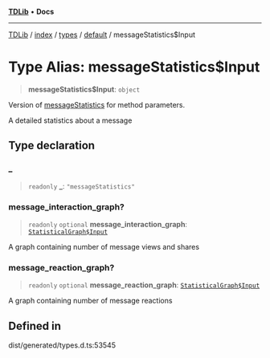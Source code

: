 [**TDLib**](../../../../../../README.md) • **Docs**

***

[TDLib](../../../../../../modules.md) / [index](../../../../../README.md) / [types](../../../README.md) / [default](../README.md) / messageStatistics$Input

# Type Alias: messageStatistics$Input

> **messageStatistics$Input**: `object`

Version of [messageStatistics](messageStatistics.md) for method parameters.

A detailed statistics about a message

## Type declaration

### \_

> `readonly` **\_**: `"messageStatistics"`

### message\_interaction\_graph?

> `readonly` `optional` **message\_interaction\_graph**: [`StatisticalGraph$Input`](StatisticalGraph$Input.md)

A graph containing number of message views and shares

### message\_reaction\_graph?

> `readonly` `optional` **message\_reaction\_graph**: [`StatisticalGraph$Input`](StatisticalGraph$Input.md)

A graph containing number of message reactions

## Defined in

dist/generated/types.d.ts:53545
